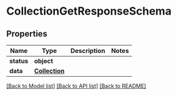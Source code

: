 # CollectionGetResponseSchema

## Properties
Name | Type | Description | Notes
------------ | ------------- | ------------- | -------------
**status** | **object** |  | 
**data** | [**Collection**](Collection.md) |  | 

[[Back to Model list]](../README.md#documentation-for-models) [[Back to API list]](../README.md#documentation-for-api-endpoints) [[Back to README]](../README.md)

